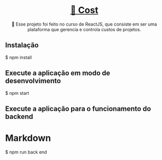 

<h1 align="center">
    <a href="">🔗 Cost</a>
</h1>
<p align="center">🚀 Esse projeto foi feito no curso de ReactJS, que consiste em ser uma plataforma que gerencia e controla custos de projetos.</p>




    
## Instalação
$ npm install

## Execute a aplicação em modo de desenvolvimento 
$ npm start


## Execute a aplicação para o funcionamento do backend
# Markdown
$ npm run back end

